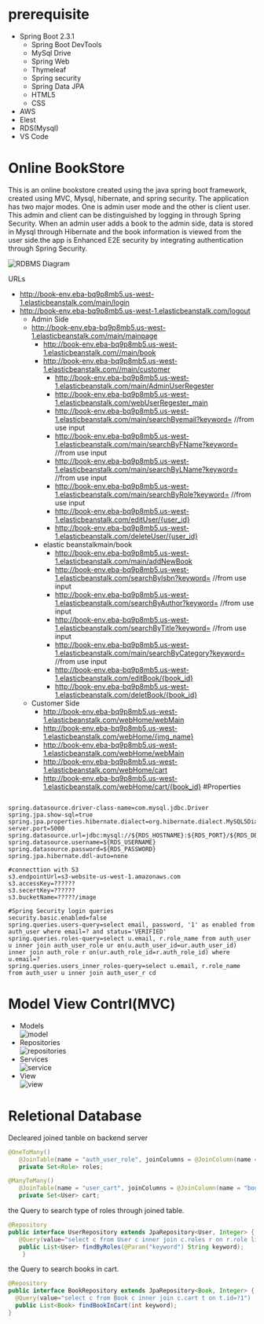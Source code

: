 # prerequisite
 - Spring Boot 2.3.1
    - Spring Boot DevTools
    - MySql Drive
    - Spring Web
    - Thymeleaf
    - Spring security
    - Spring Data JPA
    - HTML5
    - CSS
 - AWS 
  - Elest
  - RDS(Mysql)
 - VS Code

# Online BookStore
This is an online bookstore created using the java spring boot framework, created using MVC, Mysql, hibernate, and spring security. The application has two major modes. One is admin user mode and the other is client user. This admin and client can be distinguished by logging in through Spring Security. When an admin user adds a book to the admin side, data is stored in Mysql through Hibernate and the book information is viewed from the user side.the app is Enhanced E2E security by integrating authentication through Spring
Security.

![RDBMS Diagram](https://user-images.githubusercontent.com/44520516/85910272-c38c7a00-b7d2-11ea-96a0-95b641d56caa.png)

URLs
 - http://book-env.eba-bq9p8mb5.us-west-1.elasticbeanstalk.com/main/login
 - http://book-env.eba-bq9p8mb5.us-west-1.elasticbeanstalk.com/logout
   - Admin Side
   - http://book-env.eba-bq9p8mb5.us-west-1.elasticbeanstalk.com/main/mainpage
     - http://book-env.eba-bq9p8mb5.us-west-1.elasticbeanstalk.com//main/book
     - http://book-env.eba-bq9p8mb5.us-west-1.elasticbeanstalk.com//main/customer
       - http://book-env.eba-bq9p8mb5.us-west-1.elasticbeanstalk.com/main/AdminUserRegester
       - http://book-env.eba-bq9p8mb5.us-west-1.elasticbeanstalk.com/webUserRegester_main
       - http://book-env.eba-bq9p8mb5.us-west-1.elasticbeanstalk.com/main/searchByemail?keyword= //from use input
       - http://book-env.eba-bq9p8mb5.us-west-1.elasticbeanstalk.com/main/searchByFName?keyword= //from use input
       - http://book-env.eba-bq9p8mb5.us-west-1.elasticbeanstalk.com/main/searchByLName?keyword= //from use input
       - http://book-env.eba-bq9p8mb5.us-west-1.elasticbeanstalk.com/main/searchByRole?keyword= //from use input
       - http://book-env.eba-bq9p8mb5.us-west-1.elasticbeanstalk.com/editUser/{user_id}
       - http://book-env.eba-bq9p8mb5.us-west-1.elasticbeanstalk.com/deleteUser/{user_id}
     - elastic beanstalkmain/book
       - http://book-env.eba-bq9p8mb5.us-west-1.elasticbeanstalk.com/main/addNewBook
       - http://book-env.eba-bq9p8mb5.us-west-1.elasticbeanstalk.com/searchByIsbn?keyword= //from use input
       - http://book-env.eba-bq9p8mb5.us-west-1.elasticbeanstalk.com/searchByAuthor?keyword= //from use input
       - http://book-env.eba-bq9p8mb5.us-west-1.elasticbeanstalk.com/searchByTitle?keyword= //from use input
       - http://book-env.eba-bq9p8mb5.us-west-1.elasticbeanstalk.com/main/searchByCategory?keyword= //from use input
       - http://book-env.eba-bq9p8mb5.us-west-1.elasticbeanstalk.com/editBook/{book_id}
       - http://book-env.eba-bq9p8mb5.us-west-1.elasticbeanstalk.com/deletBook/{book_id}
   - Customer Side
     - http://book-env.eba-bq9p8mb5.us-west-1.elasticbeanstalk.com/webHome/webMain
     - http://book-env.eba-bq9p8mb5.us-west-1.elasticbeanstalk.com/webHome/{img_name} 
     - http://book-env.eba-bq9p8mb5.us-west-1.elasticbeanstalk.com/webHome/webMain
     - http://book-env.eba-bq9p8mb5.us-west-1.elasticbeanstalk.com/webHome/cart
     - http://book-env.eba-bq9p8mb5.us-west-1.elasticbeanstalk.com/webHome/cart/{book_id}
#Properties
  ```properties
  
spring.datasource.driver-class-name=com.mysql.jdbc.Driver
spring.jpa.show-sql=true
spring.jpa.properties.hibernate.dialect=org.hibernate.dialect.MySQL5Dialect
server.port=5000
spring.datasource.url=jdbc:mysql://${RDS_HOSTNAME}:${RDS_PORT}/${RDS_DB_NAME} 
spring.datasource.username=${RDS_USERNAME}
spring.datasource.password=${RDS_PASSWORD}
spring.jpa.hibernate.ddl-auto=none

#connecttion with S3
s3.endpointUrl=s3-website-us-west-1.amazonaws.com
s3.accessKey=??????
s3.secertKey=??????
s3.bucketName=?????/image

#Spring Security login queries
security.basic.enabled=false
spring.queries.users-query=select email, password, '1' as enabled from auth_user where email=? and status='VERIFIED'
spring.queries.roles-query=select u.email, r.role_name from auth_user u inner join auth_user_role ur on(u.auth_user_id=ur.auth_user_id) inner join auth_role r on(ur.auth_role_id=r.auth_role_id) where u.email=?
spring.queries.users_inner_roles-query=select u.email, r.role_name from auth_user u inner join auth_user_r cd	
  ``` 

# Model View Contrl(MVC) 
  - Models\
     ![model](https://user-images.githubusercontent.com/44520516/86445586-825f0300-bcc7-11ea-91ed-17d28634c3ee.jpg)
  - Repositories\
     ![repositories](https://user-images.githubusercontent.com/44520516/86446150-63ad3c00-bcc8-11ea-9277-7c83a77d47b3.jpg)
  - Services\
     ![service](https://user-images.githubusercontent.com/44520516/86446220-83446480-bcc8-11ea-97ae-386fbf1a64db.jpg)
  - View\
     ![view](https://user-images.githubusercontent.com/44520516/86447663-88a2ae80-bcca-11ea-88d3-e613bd8575d5.jpg)

  # Reletional Database
 Decleared joined tanble on backend server
 ```java
 @OneToMany()
	@JoinTable(name = "auth_user_role", joinColumns = @JoinColumn(name = "auth_user_id"), inverseJoinColumns = @JoinColumn(name = "auth_role_id"))
	private Set<Role> roles;
 
 @ManyToMany()
	@JoinTable(name = "user_cart", joinColumns = @JoinColumn(name = "book_id"), inverseJoinColumns = @JoinColumn(name = "user_id"))
	private Set<User> cart;

 ```
 the Query to search type of roles through joined table.
 ```java
@Repository
public interface UserRepository extends JpaRepository<User, Integer> {
    @Query(value="select c from User c inner join c.roles r on r.role like %:keyword%")
    public List<User> findByRoles(@Param("keyword") String keyword);
     }
 ```
 the Query to search books in cart.
  ```java
@Repository
public interface BookRepository extends JpaRepository<Book, Integer> {
    @Query(value="select c from Book c inner join c.cart t on t.id=?1")
    public List<Book> findBookInCart(int keyword);
} 
 ```




